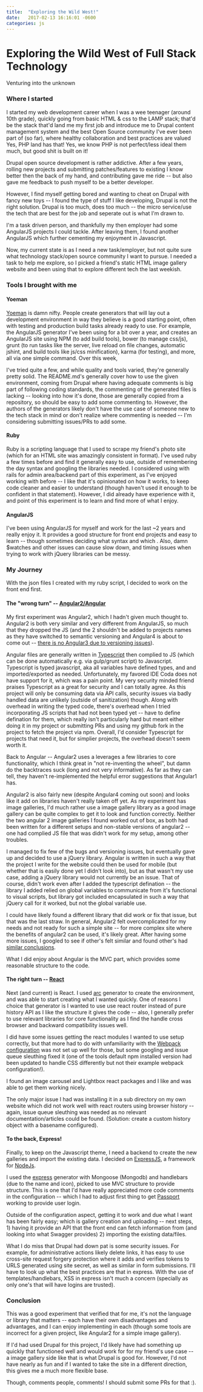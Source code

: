 ```yaml
---
title:  "Exploring the Wild West!"
date:   2017-02-13 16:16:01 -0600
categories: js
---
```


# Exploring the Wild West of Full Stack Technology 

Venturing into the unknown

### Where I started

I started my web development career when I was a wee teenager (around 10th grade), quickly going from basic HTML & css to the LAMP stack; that'd be the stack that'd land me my first job and introduce me to Drupal content management system and the best Open Source community I've ever been part of (so far), where healthy collaboration and best practices are valued Yes, PHP land has that! Yes, we know PHP is not perfect/less ideal them much, but good shit is built on it!

Drupal open source development is rather addictive. After a few years, rolling new projects and submitting patches/features to existing I know better then the back of my hand, and contributing gave me ride -- but also gave me feedback to push myself to be a better developer.

However, I find myself getting bored and wanting to cheat on Drupal with fancy new toys -- I found the type of stuff I like developing, Drupal is not the right solution. Drupal is too much, does too much -- the micro service/use the tech that are best for the job and seperate out is what I'm drawn to.

I'm a task driven person, and thankfully my then employer had some AngularJS projects I could tackle. After leaving them, I found another AngularJS which further cementing my enjoyment in Javascript.

Now, my current state is as I need a new task/employer, but not quite sure what technology stack/open source community I want to pursue. I needed a task to help me explore, so I picked a friend's static HTML image gallery website and been using that to explore different tech the last weekish.

### Tools I brought with me

#### Yoeman

[Yoeman](http://yeoman.io/) is damn nifty. People create generators that will lay out a development environment in way they believe is a good starting point, often with testing and production build tasks already ready to use. For example, the AngularJS generator I've been using for a bit over a year, and creates an AngularJS site using NPM (to add build tools), bower (to manage css/js), grunt (to run tasks like the server, live reload on file changes, automatic jshint, and build tools like js/css minification), karma (for testing), and more, all via one simple command. Over this week, 

I've tried quite a few, and while quality and tools varied, they're generally pretty solid. The README.md's generally cover how to use the given environment, coming from Drupal where having adequate comments is big part of following coding standards, the commenting of the generated files is lacking -- looking into how it's done, those are generally copied from a repository, so should be easy to add some commenting to. However, the authors of the generators likely don't have the use case of someone new to the tech stack in mind or don't realize where commenting is needed -- I'm considering submitting issues/PRs to add some.


#### Ruby

Ruby is a scripting language that I used to scrape my friend's photo site (which for an HTML site was amazingly consistent in format). I've used ruby a few times before and find it generally easy to use, outside of remembering the day syntax and googling the libraries needed. I considered using with rails for admin area/backend part of this experiment, as I've enjoyed working with before -- I like that it's opinionated on how it works, to  keep code cleaner and easier to understand (though haven't used it enough to be confident in that statement). However, I did already have experience with it, and point of this experiment is to learn and find more of what I enjoy. 


#### AngularJS

I've been using AngularJS for myself and work for the last ~2 years and really enjoy it. It provides a good structure for front end projects and easy to learn -- though sometimes deciding what syntax and which . Also, damn $watches and other issues can cause slow down, and timing issues when trying to work with jQuery libraries can be messy.

### My Journey

With the json files I created with my ruby script, I decided to work on the front end first. 

#### The "wrong turn" -- [Angular2/Angular](https://angular.io/)

My first experiment was Angular2, which I hadn't given much thought to. Angular2 is both very similar and very different from AngularJS, so much that they dropped the JS (and the 2 shouldn't be added to projects names as they have switched to semantic versioning and Angular4 is about to come out -- [there is no Angular3 due to versioning issues](http://angularjs.blogspot.com/2016/12/ok-let-me-explain-its-going-to-be.html)). 

Angular files are generally written in [Typescript](https://www.typescriptlang.org/) then complied to JS (which can be done automatically e.g. via gulp/grunt script) to Javascript. Typescript is typed javascript, aka all variables have defined types, and and imported/exported as needed. Unfortunately, my favored IDE Coda does not have support for it, which was a pain point. My very security minded friend praises Typescript as a great for security and I can totally agree. As this project will only be consuming data via API calls, security issues via badly handled data are unlikely (outside of sanitization) though. Along with overhead in writing the typed code, there's overhead when I tried incorporating JS scripts that had not been typed yet -- have to define defination for them, which really isn't particularly hard but meant either doing it in my project or submitting PRs and using my github fork in the project to fetch the project via npm. Overall, I'd consider Typescript for projects that need it, but for simplier projects, the overhead doesn't seem worth it.

Back to Angular -- Angular2 uses a leverages a few libraries to core functionality, which I think great in "not re-inventing the wheel", but damn do the backtraces suck (long and not very informative). As far as they can tell, they haven't re-implemented the helpful error suggestions that Angular1 has.

Angular2 is also fairly new (despite Angular4 coming out soon) and looks like it add on libraries haven't really taken off yet. As my experiment has image galleries, I'd much rather use a image gallery library as a good image gallery can be quite complex to get it to look and function correctly. Neither the two angular 2 image galleries I found worked out of box, as both had been written for a different setups and non-stable versions of angular2 -- one had complied JS file that was didn't work for my setup, among other troubles. 

I managed to fix few of the bugs and versioning issues, but eventually gave up and decided to use a jQuery library. Angular is written in such a way that the project I write for the website could then be used for mobile (but whether that is easily done yet I didn't look into), but as that wasn't my use case, adding a jQuery library would not currently be an issue. That of course, didn't work even after I added the typescript defination -- the library I added relied on global variables to communicate from it's functional to visual scripts, but library got included encapsulated in such a way that jQuery call for it worked, but not the global variable use. 

I could have likely found a different library that did work or fix that issue, but that was the last straw.  In general, Angular2 felt overcomplicated for my needs and not ready for such a simple site -- for more complex site where the benefits of angular2 can be used, it's likely great.  After having some more issues, I googled to see if other's felt similar and found other's had [similar conclusions](https://news.ycombinator.com/item?id=13081833).

What I did enjoy about Angular is the MVC part, which provides some reasonable structure to the code. 

#### The right turn -- [React](https://facebook.github.io/react/)

Next (and current) is React. I used [arc](https://www.npmjs.com/package/generator-arc) generator to create the environment, and was able to start creating what I wanted quickly. One of reasons I choice that generator is I wanted to use use react router instead of pure history API as I like the structure it gives the code -- also, I generally prefer to use relevant libraries for core functionality as I find the handle cross browser and backward compatibility issues well.

I did have some issues getting the react modules I wanted to use setup correctly, but that more had to do with unfamiliarity with the [Webpack configuration](https://webpack.github.io/) was not set up well for those, but some googling and issue queue sleuthing fixed it (one of the tools default npm installed version had been updated to handle CSS differently but not their example webpack configuration!).

I found an image carousel and Lightbox react packages and I like and was able to get them working nicely.

The only major issue I had was installing it in a sub directory on my own website which did not work well with react routers using browser history -- again, issue queue sleuthing was needed as no relevant documentation/articles could be found. (Solution: create a custom history object with a basename configured).


#### To the back, Express!

Finally, to keep on the Javascript theme, I need a backend to create the new galleries and import the existing data. I decided on [ExpressJS](http://expressjs.com/), a framework for [NodeJs](https://nodejs.org/en/). 

I used the [express](https://github.com/petecoop/generator-express) generator with Mongoose (Mongodb) and handlebars (due to the name and icon), picked to use MVC structure to provide structure. This is one that I'd have really appreciated more code comments in the configuration -- which I had to adjust first thing to get [Passport](http://passportjs.org/) working to provide user login. 

Outside of the configuration aspect, getting it to work and due what I want has been fairly easy; which is gallery creation and uploading -- next steps, 1) having it provide an API that the front end can fetch information from (and looking into what Swagger provides) 2) importing the existing data/files. 

What I do miss that Drupal had down pat is some security issues. For example, for administrative actions likely delete links, it has easy to use cross-site request forgery protection where it adds and verifies tokens to URLS generated using site secret, as well as similar in form submissions. I'll have to look up what the best practices are that in express. With the use of templates/handlebars, XSS in express isn't much a concern (specially as only one's that will have logins are trusted). 


### Conclusion

This was a good experiment that verified that for me, it's not the language or library that matters -- each have their own disadvantages and advantages, and I can enjoy implementing in each (though some tools are incorrect for a given project, like Angular2 for a simple image gallery). 

If I'd had used Drupal for this project, I'd likely have had something up quickly that functioned well and would work for for my friend's use case -- a image gallery side like that is what Drupal is good for. However, I'd not have nearly as fun and if I wanted to take the site in a different direction, this gives me a much more flexible base. 

Though, comments people, comments! I should submit some PRs for that :).
